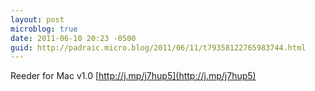```yaml
---
layout: post
microblog: true
date: 2011-06-10 20:23 -0500
guid: http://padraic.micro.blog/2011/06/11/t79358122765983744.html
---
```

Reeder for Mac v1.0 [http://j.mp/j7hup5](http://j.mp/j7hup5)
